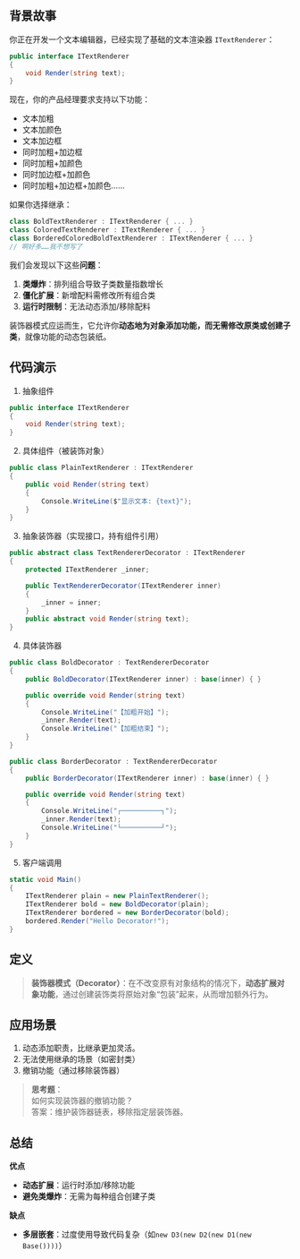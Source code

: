 ## 背景故事

你正在开发一个文本编辑器，已经实现了基础的文本渲染器 `ITextRenderer`：

```cs
public interface ITextRenderer
{
    void Render(string text);
}

```

现在，你的产品经理要求支持以下功能：

- 文本加粗
- 文本加颜色
- 文本加边框
- 同时加粗+加边框
- 同时加粗+加颜色
- 同时加边框+加颜色
- 同时加粗+加边框+加颜色……

如果你选择继承：

```cs
class BoldTextRenderer : ITextRenderer { ... }
class ColoredTextRenderer : ITextRenderer { ... }
class BorderedColoredBoldTextRenderer : ITextRenderer { ... } 
// 啊好多……我不想写了
```

我们会发现以下这些**问题**：

1. **类爆炸**：排列组合导致子类数量指数增长
2. **僵化扩展**：新增配料需修改所有组合类
3. **运行时限制**：无法动态添加/移除配料

装饰器模式应运而生，它允许你**动态地为对象添加功能，而无需修改原类或创建子类**，就像功能的动态包装纸。

## 代码演示

1. 抽象组件

```cs
public interface ITextRenderer
{
    void Render(string text);
}
```

2. 具体组件（被装饰对象）

```cs
public class PlainTextRenderer : ITextRenderer
{
    public void Render(string text)
    {
        Console.WriteLine($"显示文本: {text}");
    }
}

```

3. 抽象装饰器（实现接口，持有组件引用）

```cs
public abstract class TextRendererDecorator : ITextRenderer
{
    protected ITextRenderer _inner;

    public TextRendererDecorator(ITextRenderer inner)
    {
        _inner = inner;
    }
    public abstract void Render(string text);
}

```

4. 具体装饰器

```cs
public class BoldDecorator : TextRendererDecorator
{
    public BoldDecorator(ITextRenderer inner) : base(inner) { }

    public override void Render(string text)
    {
        Console.WriteLine("【加粗开始】");
        _inner.Render(text);
        Console.WriteLine("【加粗结束】");
    }
}

public class BorderDecorator : TextRendererDecorator
{
    public BorderDecorator(ITextRenderer inner) : base(inner) { }

    public override void Render(string text)
    {
        Console.WriteLine("┌──────────┐");
        _inner.Render(text);
        Console.WriteLine("└──────────┘");
    }
}
```

5. 客户端调用

```cs
static void Main()
{
    ITextRenderer plain = new PlainTextRenderer();
    ITextRenderer bold = new BoldDecorator(plain);
    ITextRenderer bordered = new BorderDecorator(bold);
    bordered.Render("Hello Decorator!");
}

```

## 定义

> **装饰器模式（Decorator）**：在不改变原有对象结构的情况下，**动态扩展对象功能**，通过创建装饰类将原始对象“包装”起来，从而增加额外行为。

<import filepath="./UML/9.puml" />

## 应用场景

1. 动态添加职责，比继承更加灵活。
2. 无法使用继承的场景（如密封类）
3. 撤销功能（通过移除装饰器）

> **思考题**：  
> 如何实现装饰器的撤销功能？  
> 答案：维护装饰器链表，移除指定层装饰器。

## 总结

**优点**
- **动态扩展**：运行时添加/移除功能
- **避免类爆炸**：无需为每种组合创建子类

**缺点**
- **多层嵌套**：过度使用导致代码复杂（如`new D3(new D2(new D1(new Base())))`）